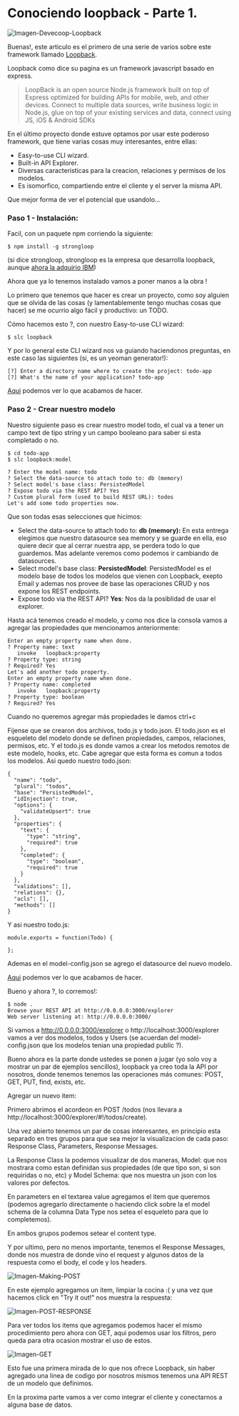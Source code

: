 # Conociendo loopback - Parte 1.

![Imagen-Devecoop-Loopback](https://raw.githubusercontent.com/Fblind/loopback-todo-example/master/images/Devecoop-Loopback.png)

Buenas!, este articulo es el primero de una serie de varios sobre este framework llamado [Loopback].

Loopback como dice su pagina es un framework javascript basado en express. 
> LoopBack is an open source Node.js framework built on top of Express optimized for building APIs for mobile, web, and other devices. Connect to multiple data sources, write business logic in Node.js, glue on top of your existing services and data, connect using JS, iOS & Android SDKs

En el último proyecto donde estuve optamos por usar este poderoso framework, que tiene varias cosas muy interesantes, entre ellas:
- Easy-to-use CLI wizard.
- Built-in API Explorer.
- Diversas caracteristicas para la creacion, relaciones y permisos de los modelos.
- Es isomorfico, compartiendo entre el cliente y el server la misma API.

Que mejor forma de ver el potencial que usandolo...

### Paso 1 - Instalación:

Facil, con un paquete npm corriendo la siguiente:
```
$ npm install -g strongloop
```
(si dice strongloop, strongloop es la empresa que desarrolla loopback, aunque [ahora la adquirio IBM][df2])

Ahora que ya lo tenemos instalado vamos a poner manos a la obra !

Lo primero que tenemos que hacer es crear un proyecto, como soy alguien que se olvida de las cosas (y lamentablemente tengo muchas cosas que hacer) se me ocurrio algo fácil y productivo: un TODO.

Cómo hacemos esto ?, con nuestro Easy-to-use CLI wizard:
```
$ slc loopback
```
Y por lo general este CLI wizard nos va guiando haciendonos preguntas, en este caso las siguientes (si, es un yeoman generator!):
```
[?] Enter a directory name where to create the project: todo-app
[?] What's the name of your application? todo-app
```

[Aqui][step0] podemos ver lo que acabamos de hacer.

### Paso 2 - Crear nuestro modelo
Nuestro siguiente paso es crear nuestro model todo, el cual va a tener un campo text de tipo string y un campo booleano para saber si esta completado o no.
```
$ cd todo-app
$ slc loopback:model
```
```
? Enter the model name: todo
? Select the data-source to attach todo to: db (memory)
? Select model's base class: PersistedModel
? Expose todo via the REST API? Yes
? Custom plural form (used to build REST URL): todos
Let's add some todo properties now.
```

Que son todas esas selecciones que hicimos:
- Select the data-source to attach todo to: **db (memory):** En esta entrega elegimos que nuestro datasource sea memory y se guarde en ella, eso quiere decir que al cerrar nuestra app, se perdera todo lo que guardemos. Mas adelante veremos como podemos ir cambiando de datasources.
- Select model's base class: **PersistedModel**: PersistedModel es el modelo base de todos los modelos que vienen con Loopback, exepto Email y ademas nos provee de base las operaciones CRUD y nos expone los REST endpoints.
- Expose todo via the REST API? **Yes**: Nos da la posiblidad de usar el explorer.

Hasta acá tenemos creado el modelo, y como nos dice la consola vamos a agregar las propiedades que mencionamos anteriormente:

```
Enter an empty property name when done.
? Property name: text
   invoke   loopback:property
? Property type: string
? Required? Yes
Let's add another todo property.
Enter an empty property name when done.
? Property name: completed
   invoke   loopback:property
? Property type: boolean
? Required? Yes
```
Cuando no queremos agregar más propiedades le damos ctrl+c

Fijense que se crearon dos archivos, todo.js y todo.json. El todo.json es el esqueleto del modelo donde se definen propiedades, campos, relaciones, permisos, etc. Y el todo.js es donde vamos a crear los metodos remotos de este modelo, hooks, etc.
Cabe agregar que esta forma es comun a todos los modelos.
Asi quedo nuestro todo.json:
```
{
  "name": "todo",
  "plural": "todos",
  "base": "PersistedModel",
  "idInjection": true,
  "options": {
    "validateUpsert": true
  },
  "properties": {
    "text": {
      "type": "string",
      "required": true
    },
    "completed": {
      "type": "boolean",
      "required": true
    }
  },
  "validations": [],
  "relations": {},
  "acls": [],
  "methods": []
}
```
Y asi nuestro todo.js:
```
module.exports = function(Todo) {

};
```
Ademas en el model-config.json se agrego el datasource del nuevo modelo.

[Aqui][step1] podemos ver lo que acabamos de hacer.

Bueno y ahora ?, lo corremos!:
```
$ node .
Browse your REST API at http://0.0.0.0:3000/explorer
Web server listening at: http://0.0.0.0:3000/
```

Si vamos a http://0.0.0.0:3000/explorer o http://localhost:3000/explorer vamos a ver dos modelos, todos y Users (se acuerdan del model-config.json que los modelos tenian una propiedad public ?).

Bueno ahora es la parte donde ustedes se ponen a jugar (yo solo voy a mostrar un par de ejemplos sencillos), loopback ya creo toda la API por nosotros, donde tenemos tenemos las operaciones más comunes: POST, GET, PUT, find, exists, etc.

Agregar un nuevo item:

Primero abrimos el acordeon en POST /todos (nos llevara a http://localhost:3000/explorer/#!/todos/create). 

Una vez abierto tenemos un par de cosas interesantes, en principio esta separado en tres grupos para que sea mejor la visualizacion de cada paso: Response Class, Parameters, Response Messages.

La Response Class la podemos visualizar de dos maneras, Model: que nos mostrara como estan definidan sus propiedades (de que tipo son, si son requiridas o no, etc) y Model Schema: que nos muestra un json con los valores por defectos.
 
En parameters en el textarea value agregamos el item que queremos (podemos agregarlo directamente o haciendo click sobre la el model schema de la columna Data Type nos setea el esqueleto para que lo completemos).
 
En ambos grupos podemos setear el content type.
 
Y por ultimo, pero no menos importante, tenemos el Response Messages, donde nos muestra de donde vino el request y algunos datos de la respuesta como el body, el code y los headers.

![Imagen-Making-POST](https://raw.githubusercontent.com/Fblind/loopback-todo-example/master/images/POST-todo-app-pt1.es.png)

En este ejemplo agregamos un item, limpiar la cocina :( y una vez que hacemos click en "Try it out!" nos muestra la respuesta:

![Imagen-POST-RESPONSE](https://raw.githubusercontent.com/Fblind/loopback-todo-example/master/images/POST-RESPONSE-todo-app-pt1.es.png)

Para ver todos los items que agregamos podemos hacer el mismo procedimiento pero ahora con GET, aqui podemos usar los filtros, pero queda para otra ocasion mostrar el uso de estos.

![Imagen-GET](https://raw.githubusercontent.com/Fblind/loopback-todo-example/master/images/GET-RESPONSE-todo-app-pt1.es.png)

Esto fue una primera mirada de lo que nos ofrece Loopback, sin haber agregado una linea de codigo por nosotros mismos tenemos una API REST de un modelo que definimos.

En la proxima parte vamos a ver como integrar el cliente y conectarnos a alguna base de datos.

   [Loopback]: <http://loopback.io/>
   [df2]:https://strongloop.com/strongblog/ibm-express-loopback-node-js/
   [step0]: https://github.com/Fblind/loopback-todo-example/tree/step-0
   [step1]:https://github.com/Fblind/loopback-todo-example/tree/step-1